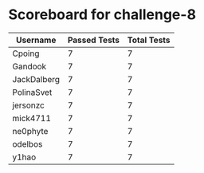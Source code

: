 # Scoreboard for challenge-8
| Username   | Passed Tests | Total Tests |
|------------|--------------|-------------|
| Cpoing | 7 | 7 |
| Gandook | 7 | 7 |
| JackDalberg | 7 | 7 |
| PolinaSvet | 7 | 7 |
| jersonzc | 7 | 7 |
| mick4711 | 7 | 7 |
| ne0phyte | 7 | 7 |
| odelbos | 7 | 7 |
| y1hao | 7 | 7 |
